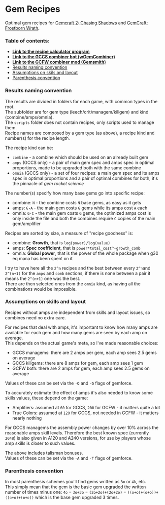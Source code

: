 Gem Recipes
===========

Optimal gem recipes for [Gemcraft 2: Chasing Shadows](https://store.steampowered.com/app/296490/GemCraft__Chasing_Shadows/) and
[GemCraft: Frostborn Wrath](https://store.steampowered.com/app/1106530/GemCraft__Frostborn_Wrath/).

### Table of contents:

* **[Link to the recipe calculator program](https://github.com/gemforce-team/gemforce/#readme)**
* **[Link to the GCCS combiner bot (wGemCombiner)](https://github.com/gemforce-team/wGemCombiner/#readme)**
* **[Link to the GCFW combiner mod (Gemsmith)](https://github.com/gemforce-team/gemsmith/#readme)**
* [Results naming convention](#results-naming-convention)  
* [Assumptions on skils and layout](#assumptions-on-skills-and-layout)  
* [Parenthesis convention](#parenthesis-convention)  

### Results naming convention

The results are divided in folders for each game, with common types in the root.  
The subfolder are for gem type (leech/crit/managem/killgem) and kind (combine/amps/omnia).  
The `scripts` folder does not contain recipes, only scripts used to manage them.  
Recipe names are composed by a gem type (as above), a recipe kind and number(s) for the recipe length.

The recipe kind can be:

* `combine` - a combine which should be used on an already built gem  
* `amps`  (GCCS only) - a pair of main gem spec and amps spec in optimal proportions,
                        made to be upgraded both with the same combine  
* `omnia` (GCCS only) - a set of four recipes: a main gem spec and its amps spec in optimal proportions
                        and a pair of optimal combines for both, it's the pinnacle of *gem rocket science*  

The number(s) specify how many base gems go into specific recipe:  

* combine:   `N` - the combine costs `N` base gems, as easy as it gets  
* amps:    `G-A` - the main gem costs `G` gems while its amps cost `A` each  
* omnia:   `G-C` - the main gem costs `G` gems, the optimized amps cost is only inside the file
                   and both the combines require `C` copies of the main gem/amplifier 

Recipes are sorted by size, a measure of "recipe goodness" is:
* combine: **Growth**, that is `log(power)/log(value)`  
* amps:    **Spec coefficient**, that is `power*total_cost^-growth_comb`  
* omnia:   **Global power**, that is the power of the whole package when g30 eq mana has been spent on it

I try to have here all the `2^n` recipes and the best between every `2^n`and `2^(n+1)` 
for the `amps` and `comb` sections, if there is none between a pair it means the `2^(n+1)` one was the best.  
There are then selected ones from the `omnia` kind, as having all the combinations would be impossible.


### Assumptions on skills and layout

Recipes without amps are independent from skills and layout issues, so combines need no extra care.

For recipes that deal with amps, it's important to know how many amps are available for each gem and
how many gems are seen by each amp on average.  
This depends on the actual game's meta, so I've made reasonable choices:
* GCCS managems: there are 2 amps per gem, each amp sees 2.5 gems on average
* GCCS killgems: there are 8 amps for gem, each amp sees 1 gem 
* GCFW both:     there are 2 amps for gem, each amp sees 2.5 gems on average

Values of these can be set via the `-Q` and `-G` flags of gemforce.

To accurately estimate the effect of amps it's also needed to know some skills values, these depend on the game:

* Amplifiers:  assumed at  `60` for GCCS, `200` for GCFW - it matters quite a lot  
* True Colors: assumed at `120` for GCCS, not needed in GCFW - it matters nearly nothing

For GCCS managems the assembly power changes by over 10% across the reasonable amps skill levels.
Therefore the best known spec (currently `2048`) is also given in A120 and A240 versions,
for use by players whose amp skills is closer to such values.

The above includes talisman bonuses.  
Values of these can be set via the `-A` and `-T` flags of gemforce.


### Parenthesis convention

In most parenthesis schemes you'll find gems written as `3o` or `4k`, etc.  
This simply mean that the gem is the basic gem upgraded the written number of times minus one:
`4o` = `3o+3o` = `(2o+2o)+(2o+2o)` = `((o+o)+(o+o))+((o+o)+(o+o))` which is the base gem upgraded 3 times.
